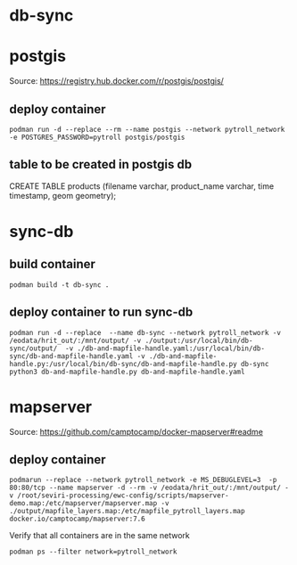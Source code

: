 # db-sync

# postgis

Source: https://registry.hub.docker.com/r/postgis/postgis/

## deploy container
```
podman run -d --replace --rm --name postgis --network pytroll_network -e POSTGRES_PASSWORD=pytroll postgis/postgis

```

## table to be created in postgis db
CREATE TABLE products (filename varchar, product_name varchar, time timestamp, geom geometry);

# sync-db

## build container

```
podman build -t db-sync .
```

## deploy container to run sync-db

```
podman run -d --replace  --name db-sync --network pytroll_network -v /eodata/hrit_out/:/mnt/output/ -v ./output:/usr/local/bin/db-sync/output/  -v ./db-and-mapfile-handle.yaml:/usr/local/bin/db-sync/db-and-mapfile-handle.yaml -v ./db-and-mapfile-handle.py:/usr/local/bin/db-sync/db-and-mapfile-handle.py db-sync python3 db-and-mapfile-handle.py db-and-mapfile-handle.yaml
```

# mapserver

Source: https://github.com/camptocamp/docker-mapserver#readme

## deploy container
```
podmarun --replace --network pytroll_network -e MS_DEBUGLEVEL=3  -p 80:80/tcp --name mapserver -d --rm -v /eodata/hrit_out/:/mnt/output/ -v /root/seviri-processing/ewc-config/scripts/mapserver-demo.map:/etc/mapserver/mapserver.map -v ./output/mapfile_layers.map:/etc/mapfile_pytroll_layers.map docker.io/camptocamp/mapserver:7.6

```

Verify that all containers are in the same network
```
podman ps --filter network=pytroll_network 
```

